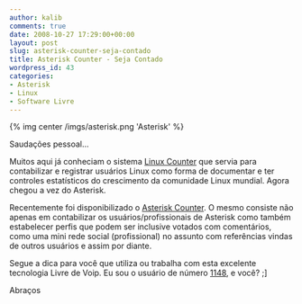 ```yaml
---
author: kalib
comments: true
date: 2008-10-27 17:29:00+00:00
layout: post
slug: asterisk-counter-seja-contado
title: Asterisk Counter - Seja Contado
wordpress_id: 43
categories:
- Asterisk
- Linux
- Software Livre
---
```

{% img center /imgs/asterisk.png 'Asterisk' %}

Saudações pessoal...




Muitos aqui já conheciam o sistema [Linux Counter](http://counter.li.org/) que servia para contabilizar e registrar usuários Linux como forma de documentar e ter controles estatísticos do crescimento da comunidade Linux mundial. Agora chegou a vez do Asterisk.




Recentemente foi disponibilizado o [Asterisk Counter](http://asteriskcounter.sinologic.net/). O mesmo consiste não apenas em contabilizar os usuários/profissionais de Asterisk como também estabelecer perfis que podem ser inclusive votados com comentários, como uma mini rede social (profissional) no assunto com referências vindas de outros usuários e assim por diante.




Segue a dica para você que utiliza ou trabalha com esta excelente tecnologia Livre de Voip. Eu sou o usuário de número [1148](http://asteriskcounter.sinologic.net/details.php?id=1148), e você? ;]




Abraços
